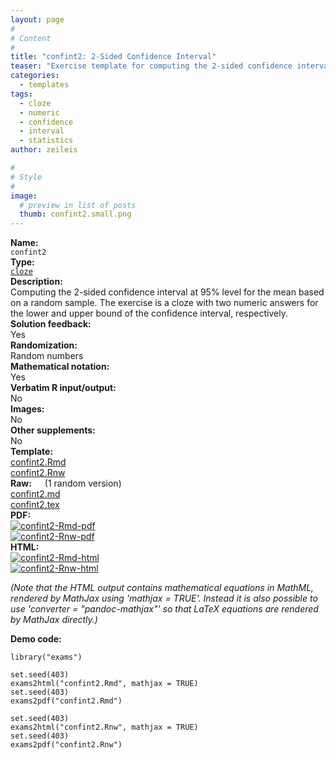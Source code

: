 ```yaml
---
layout: page
#
# Content
#
title: "confint2: 2-Sided Confidence Interval"
teaser: "Exercise template for computing the 2-sided confidence interval for the mean based on a random sample."
categories:
  - templates
tags:
  - cloze
  - numeric
  - confidence
  - interval
  - statistics
author: zeileis

#
# Style
#
image:
  # preview in list of posts
  thumb: confint2.small.png
---
```


<div class='row t1 b1'>
  <div class='medium-4 columns'><b>Name:</b></div>
  <div class='medium-8 columns'><code class="highlighter-rouge">confint2</code></div>
</div>
<div class='row t1 b1'>
  <div class='medium-4 columns'><b>Type:</b></div>
  <div class='medium-8 columns'><a href="{{ site.url }}/tag/cloze/"><code class="highlighter-rouge">cloze</code></a></div>
</div>


<div class='row t20 b1'>
  <div class='medium-4 columns'><b>Description:</b></div>
  <div class='medium-8 columns'>Computing the 2-sided confidence interval at 95% level for the mean based on a random sample. The exercise is a cloze with two numeric answers for the lower and upper bound of the confidence interval, respectively.</div>
</div>
<div class='row t1 b1'>
  <div class='medium-4 columns'><b>Solution feedback:</b></div>
  <div class='medium-8 columns'>Yes</div>
</div>
<div class='row t1 b1'>
  <div class='medium-4 columns'><b>Randomization:</b></div>
  <div class='medium-8 columns'>Random numbers</div>
</div>
<div class='row t1 b1'>
  <div class='medium-4 columns'><b>Mathematical notation:</b></div>
  <div class='medium-8 columns'>Yes</div>
</div>
<div class='row t1 b1'>
  <div class='medium-4 columns'><b>Verbatim R input/output:</b></div>
  <div class='medium-8 columns'>No</div>
</div>
<div class='row t1 b1'>
  <div class='medium-4 columns'><b>Images:</b></div>
  <div class='medium-8 columns'>No</div>
</div>
<div class='row t1 b1'>
  <div class='medium-4 columns'><b>Other supplements:</b></div>
  <div class='medium-8 columns'>No</div>
</div>

<div class='row t20 b1'>
  <div class='medium-4 columns'><b>Template:</b></div>
  <div class='medium-4 columns'><a href="{{ site.url }}/assets/posts/2017-08-14-confint2//confint2.Rmd">confint2.Rmd</a></div>
  <div class='medium-4 columns'><a href="{{ site.url }}/assets/posts/2017-08-14-confint2//confint2.Rnw">confint2.Rnw</a></div>
</div>
<div class='row t1 b1'>
  <div class='medium-4 columns'><b>Raw:</b> (1 random version)</div>
  <div class='medium-4 columns'><a href="{{ site.url }}/assets/posts/2017-08-14-confint2//confint2.md" >confint2.md</a></div>
  <div class='medium-4 columns'><a href="{{ site.url }}/assets/posts/2017-08-14-confint2//confint2.tex">confint2.tex</a></div>
</div>
<div class='row t1 b1'>
  <div class='medium-4 columns'><b>PDF:</b></div>
  <div class='medium-4 columns'><a href="{{ site.url }}/assets/posts/2017-08-14-confint2//confint2-Rmd.pdf"><img src="{{ site.url }}/assets/posts/2017-08-14-confint2//confint2-Rmd-pdf.png" alt="confint2-Rmd-pdf"/></a></div>
  <div class='medium-4 columns'><a href="{{ site.url }}/assets/posts/2017-08-14-confint2//confint2-Rnw.pdf"><img src="{{ site.url }}/assets/posts/2017-08-14-confint2//confint2-Rnw-pdf.png" alt="confint2-Rnw-pdf"/></a></div>
</div>
<div class='row t1 b20'>
  <div class='medium-4 columns'><b>HTML:</b></div>
  <div class='medium-4 columns'><a href="{{ site.url }}/assets/posts/2017-08-14-confint2//confint2-Rmd.html"><img src="{{ site.url }}/assets/posts/2017-08-14-confint2//confint2-Rmd-html.png" alt="confint2-Rmd-html"/></a></div>
  <div class='medium-4 columns'><a href="{{ site.url }}/assets/posts/2017-08-14-confint2//confint2-Rnw.html"><img src="{{ site.url }}/assets/posts/2017-08-14-confint2//confint2-Rnw-html.png" alt="confint2-Rnw-html"/></a></div>
</div>

_(Note that the HTML output contains mathematical equations in MathML, rendered by MathJax using 'mathjax = TRUE'. Instead it is also possible to use 'converter = "pandoc-mathjax"' so that LaTeX equations are rendered by MathJax directly.)_

**Demo code:**

<pre><code class="prettyprint ">library(&quot;exams&quot;)

set.seed(403)
exams2html(&quot;confint2.Rmd&quot;, mathjax = TRUE)
set.seed(403)
exams2pdf(&quot;confint2.Rmd&quot;)

set.seed(403)
exams2html(&quot;confint2.Rnw&quot;, mathjax = TRUE)
set.seed(403)
exams2pdf(&quot;confint2.Rnw&quot;)</code></pre>
